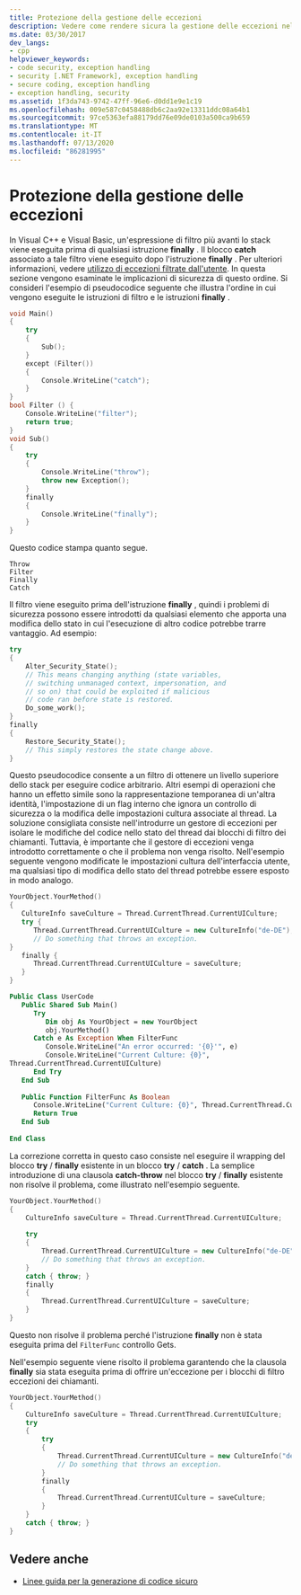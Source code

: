 ```yaml
---
title: Protezione della gestione delle eccezioni
description: Vedere come rendere sicura la gestione delle eccezioni nel codice .NET. Esaminare l'ordine in cui viene eseguito il codice se sono presenti istruzioni try, except, catch e finally.
ms.date: 03/30/2017
dev_langs:
- cpp
helpviewer_keywords:
- code security, exception handling
- security [.NET Framework], exception handling
- secure coding, exception handling
- exception handling, security
ms.assetid: 1f3da743-9742-47ff-96e6-d0dd1e9e1c19
ms.openlocfilehash: 009e587c0458488db6c2aa92e13311ddc08a64b1
ms.sourcegitcommit: 97ce5363efa88179dd76e09de0103a500ca9b659
ms.translationtype: MT
ms.contentlocale: it-IT
ms.lasthandoff: 07/13/2020
ms.locfileid: "86281995"
---
```

# <a name="securing-exception-handling"></a>Protezione della gestione delle eccezioni
In Visual C++ e Visual Basic, un'espressione di filtro più avanti lo stack viene eseguita prima di qualsiasi istruzione **finally** . Il blocco **catch** associato a tale filtro viene eseguito dopo l'istruzione **finally** . Per ulteriori informazioni, vedere [utilizzo di eccezioni filtrate dall'utente](../../standard/exceptions/using-user-filtered-exception-handlers.md). In questa sezione vengono esaminate le implicazioni di sicurezza di questo ordine. Si consideri l'esempio di pseudocodice seguente che illustra l'ordine in cui vengono eseguite le istruzioni di filtro e le istruzioni **finally** .  
  
```cpp  
void Main()
{  
    try
    {  
        Sub();  
    }
    except (Filter())
    {  
        Console.WriteLine("catch");  
    }  
}  
bool Filter () {  
    Console.WriteLine("filter");  
    return true;  
}  
void Sub()
{  
    try
    {  
        Console.WriteLine("throw");  
        throw new Exception();  
    }
    finally
    {  
        Console.WriteLine("finally");  
    }  
}
```  
  
 Questo codice stampa quanto segue.  
  
```output
Throw  
Filter  
Finally  
Catch  
```  
  
 Il filtro viene eseguito prima dell'istruzione **finally** , quindi i problemi di sicurezza possono essere introdotti da qualsiasi elemento che apporta una modifica dello stato in cui l'esecuzione di altro codice potrebbe trarre vantaggio. Ad esempio:  
  
```cpp  
try
{  
    Alter_Security_State();  
    // This means changing anything (state variables,  
    // switching unmanaged context, impersonation, and
    // so on) that could be exploited if malicious
    // code ran before state is restored.  
    Do_some_work();  
}
finally
{  
    Restore_Security_State();  
    // This simply restores the state change above.  
}  
```  
  
 Questo pseudocodice consente a un filtro di ottenere un livello superiore dello stack per eseguire codice arbitrario. Altri esempi di operazioni che hanno un effetto simile sono la rappresentazione temporanea di un'altra identità, l'impostazione di un flag interno che ignora un controllo di sicurezza o la modifica delle impostazioni cultura associate al thread. La soluzione consigliata consiste nell'introdurre un gestore di eccezioni per isolare le modifiche del codice nello stato del thread dai blocchi di filtro dei chiamanti. Tuttavia, è importante che il gestore di eccezioni venga introdotto correttamente o che il problema non venga risolto. Nell'esempio seguente vengono modificate le impostazioni cultura dell'interfaccia utente, ma qualsiasi tipo di modifica dello stato del thread potrebbe essere esposto in modo analogo.  
  
```cpp  
YourObject.YourMethod()  
{  
   CultureInfo saveCulture = Thread.CurrentThread.CurrentUICulture;  
   try {  
      Thread.CurrentThread.CurrentUICulture = new CultureInfo("de-DE");  
      // Do something that throws an exception.  
}  
   finally {  
      Thread.CurrentThread.CurrentUICulture = saveCulture;  
   }  
}  
```  
  
```vb  
Public Class UserCode  
   Public Shared Sub Main()  
      Try  
         Dim obj As YourObject = new YourObject  
         obj.YourMethod()  
      Catch e As Exception When FilterFunc  
         Console.WriteLine("An error occurred: '{0}'", e)  
         Console.WriteLine("Current Culture: {0}",
Thread.CurrentThread.CurrentUICulture)  
      End Try  
   End Sub  
  
   Public Function FilterFunc As Boolean  
      Console.WriteLine("Current Culture: {0}", Thread.CurrentThread.CurrentUICulture)  
      Return True  
   End Sub  
  
End Class  
```  
  
 La correzione corretta in questo caso consiste nel eseguire il wrapping del blocco **try** / **finally** esistente in un blocco **try** / **catch** . La semplice introduzione di una clausola **catch-throw** nel blocco **try** / **finally** esistente non risolve il problema, come illustrato nell'esempio seguente.  
  
```cpp  
YourObject.YourMethod()  
{  
    CultureInfo saveCulture = Thread.CurrentThread.CurrentUICulture;  
  
    try
    {  
        Thread.CurrentThread.CurrentUICulture = new CultureInfo("de-DE");  
        // Do something that throws an exception.  
    }  
    catch { throw; }  
    finally
    {  
        Thread.CurrentThread.CurrentUICulture = saveCulture;  
    }  
}  
```  
  
 Questo non risolve il problema perché l'istruzione **finally** non è stata eseguita prima del `FilterFunc` controllo Gets.  
  
 Nell'esempio seguente viene risolto il problema garantendo che la clausola **finally** sia stata eseguita prima di offrire un'eccezione per i blocchi di filtro eccezioni dei chiamanti.  
  
```cpp  
YourObject.YourMethod()  
{  
    CultureInfo saveCulture = Thread.CurrentThread.CurrentUICulture;  
    try
    {  
        try
        {  
            Thread.CurrentThread.CurrentUICulture = new CultureInfo("de-DE");  
            // Do something that throws an exception.  
        }  
        finally
        {  
            Thread.CurrentThread.CurrentUICulture = saveCulture;  
        }  
    }  
    catch { throw; }  
}  
```  
  
## <a name="see-also"></a>Vedere anche

- [Linee guida per la generazione di codice sicuro](../../standard/security/secure-coding-guidelines.md)
